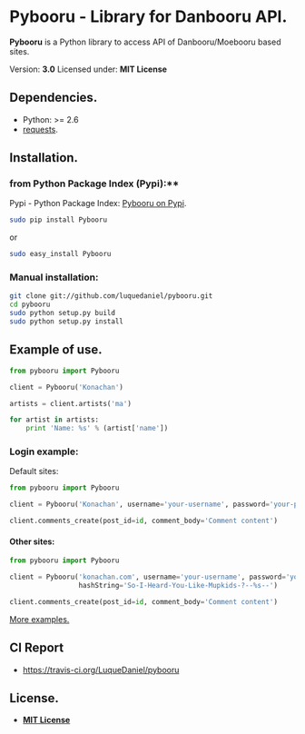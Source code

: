 # Pybooru - Library for Danbooru API.
**Pybooru** is a Python library to access API of Danbooru/Moebooru based sites.

Version: **3.0**
Licensed under: **MIT License**

## Dependencies.
- Python: >= 2.6
- [requests](http://docs.python-requests.org/en/latest/).

## Installation.
### from Python Package Index (Pypi):**
Pypi - Python Package Index:
[Pybooru on Pypi](https://pypi.python.org/pypi/Pybooru/).

```bash
sudo pip install Pybooru
```
or
```bash
sudo easy_install Pybooru
```

### Manual installation:
```bash
git clone git://github.com/luquedaniel/pybooru.git
cd pybooru
sudo python setup.py build
sudo python setup.py install
```

## Example of use.
```python
from pybooru import Pybooru

client = Pybooru('Konachan')

artists = client.artists('ma')

for artist in artists:
    print 'Name: %s' % (artist['name'])
```

### **Login example:**
Default sites:
```python
from pybooru import Pybooru

client = Pybooru('Konachan', username='your-username', password='your-password')

client.comments_create(post_id=id, comment_body='Comment content')
```

#### Other sites:
```python
from pybooru import Pybooru

client = Pybooru('konachan.com', username='your-username', password='your-password',
                 hashString='So-I-Heard-You-Like-Mupkids-?--%s--')

client.comments_create(post_id=id, comment_body='Comment content')
```

[More examples.](https://github.com/LuqueDaniel/pybooru/tree/master/examples)

## CI Report
- https://travis-ci.org/LuqueDaniel/pybooru

## License.
- **[MIT License](https://github.com/LuqueDaniel/pybooru/blob/master/LICENSE)**
